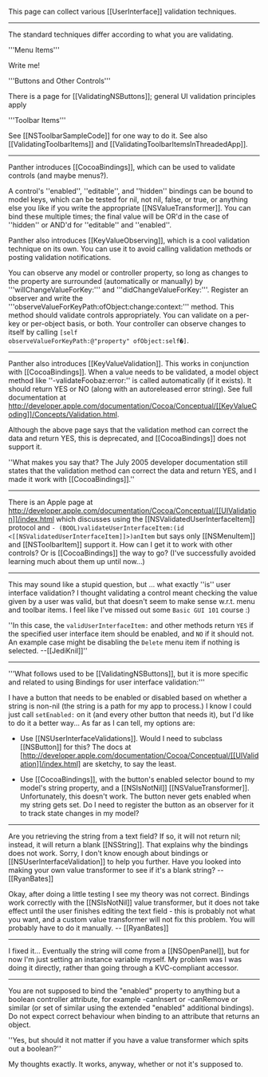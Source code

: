 

This page can collect various [[UserInterface]] validation techniques.

----

The standard techniques differ according to what you are validating.

'''Menu Items'''

Write me!

'''Buttons and Other Controls'''

There is a page for [[ValidatingNSButtons]]; general UI validation principles apply

'''Toolbar Items'''

See [[NSToolbarSampleCode]] for one way to do it. See also [[ValidatingToolbarItems]] and [[ValidatingToolbarItemsInThreadedApp]].

----

Panther introduces [[CocoaBindings]], which can be used to validate controls (and maybe menus?).

A control's ''enabled'', ''editable'', and ''hidden'' bindings can be bound to model keys, which can be tested for nil, not nil, false, or true, or anything else you like if you write the appropriate [[NSValueTransformer]]. You can bind these multiple times; the final value will be OR'd in the case of ''hidden'' or AND'd for ''editable'' and ''enabled''.

Panther also introduces [[KeyValueObserving]], which is a cool validation technique on its own. You can use it to avoid calling validation methods or posting validation notifications.

You can observe any model or controller property, so long as changes to the property are surrounded (automatically or manually) by '''willChangeValueForKey:''' and '''didChangeValueForKey:'''. Register an observer and write the '''observeValueForKeyPath:ofObject:change:context:''' method.  This method should validate controls appropriately. You can validate on a per-key or per-object basis, or both. Your controller can observe changes to itself by calling <code>[self observeValueForKeyPath:@"property" ofObject:self�]</code>.

----

Panther also introduces [[KeyValueValidation]]. This works in conjunction with [[CocoaBindings]]. When a value needs to be validated, a model object method like ''-validateFoobaz:error:'' is called automatically (if it exists). It should return YES or NO (along with an autoreleased error string). See full documentation at http://developer.apple.com/documentation/Cocoa/Conceptual/[[KeyValueCoding]]/Concepts/Validation.html.

Although the above page says that the validation method can correct the data and return YES, this is deprecated, and [[CocoaBindings]] does not support it.

''What makes you say that? The July 2005 developer documentation still states that the validation method can correct the data and return YES, and I made it work with [[CocoaBindings]].''

----

There is an Apple page at http://developer.apple.com/documentation/Cocoa/Conceptual/[[UIValidation]]/index.html which discusses using the [[NSValidatedUserInterfaceItem]] protocol and <code>- (BOOL)validateUserInterfaceItem:(id <[[NSValidatedUserInterfaceItem]]>)anItem</code> but says only [[NSMenuItem]] and [[NSToolbarItem]] support it. How can I get it to work with other controls? Or is [[CocoaBindings]] the way to go? (I've successfully avoided learning much about them up until now...)

----

This may sound like a stupid question, but ... what exactly ''is'' user interface validation? I thought validating a control meant checking the value given by a user was valid, but that doesn't seem to make sense w.r.t. menu and toolbar items. I feel like I've missed out some <code>Basic GUI 101</code> course :)

''In this case, the <code>validUserInterfaceItem:</code> and other methods return <code>YES</code> if the specified user interface item should be enabled, and <code>NO</code> if it should not. An example case might be disabling the <code>Delete</code> menu item if nothing is selected. --[[JediKnil]]''

----

'''What follows used to be [[ValidatingNSButtons]], but it is more specific and related to using Bindings for user interface validation:'''

I have a button that needs to be enabled or disabled based on whether a string is non-nil (the string is a path for my app to process.) I know I could just call <code>setEnabled:</code> on it (and every other button that needs it), but I'd like to do it a better way... As far as I can tell, my options are:


* Use [[NSUserInterfaceValidations]]. Would I need to subclass [[NSButton]] for this? The docs at [http://developer.apple.com/documentation/Cocoa/Conceptual/[[UIValidation]]/index.html] are sketchy, to say the least.

* Use [[CocoaBindings]], with the button's enabled selector bound to my model's string property, and a [[NSIsNotNil]] [[NSValueTransformer]]. Unfortunately, this doesn't work. The button never gets enabled when my string gets set. Do I need to register the button as an observer for it to track state changes in my model?


----

Are you retrieving the string from a text field? If so, it will not return nil; instead, it will return a blank [[NSString]]. That explains why the bindings does not work. Sorry, I don't know enough about bindings or [[NSUserInterfaceValidation]] to help you further. Have you looked into making your own value transformer to see if it's a blank string? -- [[RyanBates]]

Okay, after doing a little testing I see my theory was not correct. Bindings work correctly with the [[NSIsNotNil]] value transformer, but it does not take effect until the user finishes editing the text field - this is probably not what you want, and a custom value transformer will not fix this problem. You will probably have to do it manually. -- [[RyanBates]]

----

I fixed it... Eventually the string will come from a [[NSOpenPanel]], but for now I'm just setting an instance variable myself. My problem was I was doing it directly, rather than going through a KVC-compliant accessor.

----

You are not supposed to bind the "enabled" property to anything but a boolean controller attribute, for example -canInsert or -canRemove or similar (or set of similar using the extended "enabled<n>" additional bindings). Do not expect correct behaviour when binding to an attribute that returns an object.

''Yes, but should it not matter if you have a value transformer which spits out a boolean?''

My thoughts exactly. It works, anyway, whether or not it's supposed to.